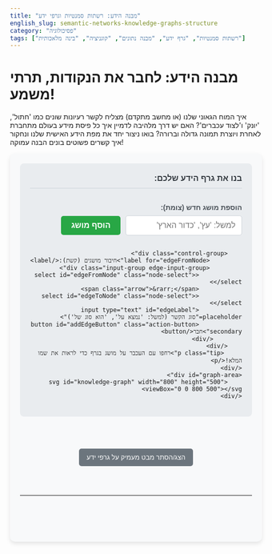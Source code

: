 ```yaml
---
title: "מבנה הידע: רשתות סמנטיות וגרפי ידע"
english_slug: semantic-networks-knowledge-graphs-structure
category: "פסיכולוגיה"
tags: ["רשתות סמנטיות", "גרף ידע", "מבנה נתונים", "קוגניציה", "בינה מלאכותית"]
---
```

<h1>מבנה הידע: לחבר את הנקודות, תרתי משמע!</h1>

איך המוח הגאוני שלנו (או מחשב מתקדם) מצליח לקשר רעיונות שונים כמו 'חתול', 'יונק' ו'לצוד עכברים'? האם יש דרך מלהיבה לדמיין איך כל פיסת מידע בעולם מתחברת לאחרת ויוצרת תמונה גדולה וברורה? בואו ניצור יחד את מפת הידע האישית שלנו ונחקור איך קשרים פשוטים בונים הבנה עמוקה!

<div id="app-container">
    <div id="controls" class="control-panel">
        <h3>בנו את גרף הידע שלכם:</h3>
        <div class="control-group">
            <label for="newNodeLabel">הוספת מושג חדש (צומת):</label>
            <div class="input-group">
                <input type="text" id="newNodeLabel" placeholder="למשל: 'עץ', 'כדור הארץ'">
                <button id="addNodeButton" class="action-button primary">הוסף מושג</button>
            </div>
        </div>

        <div class="control-group">
             <label for="edgeFromNode">חיבור מושגים (קשת):</label>
             <div class="input-group edge-input-group">
                <select id="edgeFromNode" class="node-select"></select>
                <span class="arrow">&rarr;</span>
                <select id="edgeToNode" class="node-select"></select>
                <input type="text" id="edgeLabel" placeholder="סוג הקשר (למשל: 'נמצא על', 'הוא סוג של')">
                <button id="addEdgeButton" class="action-button secondary">חבר</button>
            </div>
        </div>
         <p class="tip">רחפו עם העכבר על מושג בגרף כדי לראות את שמו המלא!</p>
    </div>
    <div id="graph-area">
        <svg id="knowledge-graph" width="800" height="500" viewBox="0 0 800 500"></svg>
    </div>
</div>

<style>
    /* Basic structure & Layout */
    #app-container {
        display: flex;
        flex-direction: column;
        gap: 30px; /* Increased gap for better separation */
        margin-bottom: 40px;
        font-family: 'Arial', sans-serif; /* Modern font */
        direction: rtl;
        text-align: right;
        background-color: #f8f9fa; /* Light background */
        padding: 20px;
        border-radius: 10px;
        box-shadow: 0 4px 8px rgba(0, 0, 0, 0.1); /* Soft shadow */
    }

    /* Controls Styling */
    .control-panel {
        background-color: #e9ecef; /* Slightly different background */
        padding: 20px;
        border-radius: 8px;
        display: flex;
        flex-direction: column;
        gap: 15px;
    }

    .control-panel h3 {
        margin-top: 0;
        color: #343a40; /* Darker text */
        border-bottom: 1px solid #ced4da; /* Separator line */
        padding-bottom: 10px;
        margin-bottom: 15px;
    }

    .control-group label {
        display: block; /* Label on its own line */
        margin-bottom: 8px;
        font-weight: bold;
        color: #495057;
    }

    .input-group {
        display: flex;
        align-items: center;
        gap: 10px; /* Space between inputs/buttons */
        flex-wrap: wrap; /* Allow wrapping on smaller screens */
    }

    .edge-input-group select {
        flex-grow: 1; /* Allow selects to grow */
        min-width: 100px; /* Minimum width */
    }
     .edge-input-group input[type="text"] {
         flex-grow: 2; /* Allow edge label input to grow more */
         min-width: 120px;
     }


    .control-panel input[type="text"],
    .control-panel select {
        padding: 10px 12px;
        border: 1px solid #ced4da;
        border-radius: 5px;
        font-size: 1rem;
        color: #495057;
        background-color: #fff;
        transition: border-color 0.2s ease-in-out, box-shadow 0.2s ease-in-out;
    }

    .control-panel input[type="text"]:focus,
    .control-panel select:focus {
        border-color: #007bff;
        box-shadow: 0 0 0 0.2rem rgba(0, 123, 255, 0.25);
        outline: none;
    }

     .arrow {
         font-size: 1.2rem;
         font-weight: bold;
         color: #6c757d;
     }

    /* Buttons Styling */
    .action-button {
        padding: 10px 20px;
        border: none;
        border-radius: 5px;
        cursor: pointer;
        font-size: 1rem;
        font-weight: bold;
        transition: background-color 0.2s ease-in-out, opacity 0.2s ease-in-out;
        flex-shrink: 0; /* Prevent buttons from shrinking */
    }

    .action-button.primary {
        background-color: #28a745; /* Green for adding nodes */
        color: white;
    }
    .action-button.primary:hover {
        background-color: #218838;
    }

    .action-button.secondary {
        background-color: #007bff; /* Blue for adding edges */
        color: white;
    }
    .action-button.secondary:hover {
        background-color: #0056b3;
    }

     .action-button:disabled {
         opacity: 0.6;
         cursor: not-allowed;
     }


    .tip {
        font-size: 0.9em;
        color: #6c757d;
        margin-top: 5px;
        text-align: center; /* Center tip text */
    }


    /* Graph Area Styling */
    #graph-area {
        border: 1px solid #ced4da;
        border-radius: 8px;
        background-color: #ffffff;
        overflow: hidden;
        position: relative; /* Needed for tooltip positioning */
         box-shadow: inset 0 1px 3px rgba(0,0,0,0.05); /* Inner shadow */
    }

    #knowledge-graph {
        display: block;
        border-radius: 8px;
        /* The SVG itself has fixed dimensions (800x500) as per original code structure. */
        /* If responsiveness was allowed beyond constraints, this would be width: 100%, height: auto; */
    }

    /* SVG Node & Edge Styling */
    .node circle {
        fill: #17a2b8; /* Teal */
        stroke: #138496; /* Darker Teal */
        stroke-width: 2px; /* Thicker stroke */
        cursor: pointer;
        transition: fill 0.2s ease-in-out, stroke 0.2s ease-in-out; /* Smooth hover transition */
        /* Add transition for transform/opacity for animation */
        transition: fill 0.3s ease-in-out, stroke 0.3s ease-in-out, transform 0.5s ease-out, opacity 0.5s ease-out;
    }

    .node:hover circle {
        fill: #138496; /* Darker on hover */
        stroke: #0f6674;
    }

    .node text {
        font-size: 12px;
        fill: white;
        text-anchor: middle;
        alignment-baseline: central;
        pointer-events: none; /* Allow clicking circle */
        direction: rtl;
        unicode-bidi: embed;
        font-weight: bold; /* Make text bolder */
    }

    /* Animation for new nodes */
    .node.node-new {
        opacity: 0;
        transform: scale(0.5); /* Start smaller */
    }


    .edge line {
        stroke: #6c757d; /* Gray */
        stroke-width: 2px;
        pointer-events: none;
        transition: stroke 0.2s ease-in-out;
    }
     /* Arrowhead color matches edge line */
    #arrowhead polygon {
         fill: #6c757d;
         transition: fill 0.2s ease-in-out;
    }


    .edge text {
        font-size: 10px;
        fill: #343a40; /* Darker text */
        text-anchor: middle;
        direction: rtl;
        unicode-bidi: embed;
        font-weight: bold; /* Make text bolder */
    }

    /* Explanation Section */
    #explanation {
        margin-top: 20px;
        padding: 20px;
        border: 1px solid #ced4da;
        border-radius: 8px;
        background-color: #ffffff;
        box-shadow: 0 2px 4px rgba(0, 0, 0, 0.05);
        direction: rtl;
        text-align: right;
    }

    #explanation h2 {
        margin-top: 0;
        color: #343a40;
        border-bottom: 1px solid #ced4da;
        padding-bottom: 10px;
        margin-bottom: 15px;
    }
     #explanation h2:before {
         content: "📚 "; /* Add icon */
     }


    #explanation ul {
        padding-right: 25px; /* Adjusted for RTL */
        list-style-type: disc;
        color: #495057;
        line-height: 1.6; /* Improved readability */
    }
     #explanation ul ul { /* Nested lists */
        margin-top: 5px;
        margin-bottom: 5px;
        padding-right: 20px;
         list-style-type: circle;
     }

     #explanation strong {
         color: #343a40;
     }

    #toggle-explanation {
        padding: 10px 15px;
        background-color: #6c757d; /* Gray button */
        color: white;
        border: none;
        border-radius: 5px;
        cursor: pointer;
        margin-top: 20px;
        display: block; /* Make it a block element */
        width: fit-content; /* Fit width to content */
        margin-left: auto; /* Center or align right in RTL */
        margin-right: auto; /* Center if left/right auto doesn't work */
        transition: background-color 0.2s ease-in-out;
    }
    #toggle-explanation:hover {
        background-color: #5a6268;
    }

     /* Tooltip for node labels on hover */
    .node-tooltip {
        position: fixed; /* Use fixed to avoid issues with SVG container */
        background-color: rgba(52, 58, 64, 0.95); /* Darker, slightly transparent */
        color: white;
        padding: 6px 12px; /* More padding */
        border-radius: 5px;
        pointer-events: none;
        z-index: 100; /* High z-index */
        font-size: 13px; /* Slightly larger font */
        transform: translate(-50%, -110%); /* Position above and center tooltip, slightly higher */
        white-space: nowrap;
        box-shadow: 0 2px 5px rgba(0, 0, 0, 0.2); /* Add shadow to tooltip */
    }

    /* Basic Responsiveness (within SVG fixed size limitation) */
    @media (max-width: 850px) {
        #knowledge-graph {
            width: 100%; /* Allow SVG to take full width of its container */
            height: auto; /* Maintain aspect ratio (best effort) */
        }
        .input-group {
             flex-direction: column; /* Stack inputs/buttons vertically */
             align-items: stretch; /* Stretch items to fill width */
        }
         .input-group input,
         .input-group select,
         .input-group button {
             width: 100%; /* Full width on small screens */
             box-sizing: border-box; /* Include padding/border in width */
             margin-left: 0 !important; /* Override previous margin-left */
         }
         .arrow {
             text-align: center; /* Center arrow when stacked */
         }
         .edge-input-group {
             gap: 5px; /* Smaller gap when stacked */
         }
         .tip {
             text-align: right; /* Back to right aligned for tip */
         }
         .control-group label {
             text-align: right;
         }

    }

</style>

<button id="toggle-explanation">הצג/הסתר מבט מעמיק על גרפי ידע</button>

<div id="explanation" style="display: none;">
    <h2>מבט מעמיק: מה עומד מאחורי גרף הידע שיצרתם?</h2>
    <p>הגרף שבניתם הוא הדגמה פשוטה אך עוצמתית לרעיון שמאחורי רשתות סמנטיות וגרפי ידע – שיטות מפתח לייצוג ידע בבינה מלאכותית ובמדעי הקוגניציה.</p>
    <ul>
        <li><strong>מהי בעצם רשת סמנטית או גרף ידע?</strong>
            <ul>
                <li>דמיינו מפה ענקית של רעיונות: רשתות סמנטיות וגרפי ידע הן בדיוק כאלה! מודלים חזותיים שמארגנים מידע בצורת גרף. כל 'נקודה' במפה היא מושג או ישות (צומת), וכל 'קו' שמחבר בין נקודות הוא קשר או יחס ביניהם (קשת). בעוד שרשתות סמנטיות הן מושג קלאסי מתחום הבינה המלאכותית של פעם, גרפי ידע הם הגרסה המשודרגת והמסיבית שלהן, שמהווה את עמוד השדרה של מערכות בינה מלאכותית מודרניות כמו אלו של גוגל ואמזון.</li>
            </ul>
        </li>
        <li><strong>הגיבורים הראשיים: צמתים וקשתות</strong>
            <ul>
                <li><strong>צמתים (Nodes):</strong> אלו ה'דברים' שאנחנו מדברים עליהם – אובייקטים, מושגים, אנשים, מקומות, אירועים. כל דבר שיש לו שם ותכונות יכול להיות צומת. (למשל, 'חתול', 'איינשטיין', 'פריז', 'נחיתה על הירח').</li>
                <li><strong>קשתות (Edges):</strong> אלו ה'קשרים' – הן מראות איך צמתים קשורים זה לזה. הן תמיד מכוונות (יש להן כיוון, ממושג אחד לשני) ולרוב יש להן 'תווית' שמסבירה את סוג הקשר. (למשל, 'הוא סוג של', 'נולד ב-', 'כתב את', 'ממוקם ב-').</li>
            </ul>
        </li>
        <li><strong>דוגמאות ליחסים שמספרים סיפור:</strong>
            <ul>
                <li>'הוא סוג של' (Is-a / subClassOf): חתול &rarr; יונק (חתול הוא מקרה פרטי של יונק)</li>
                <li>'יש לו חלק' (Has-a / hasPart): לחתול &rarr; זנב</li>
                <li>'מאפיין אותו' (Has-property): כלב &rarr; נובח</li>
                <li>'הומצא על ידי' (InventedBy): נורה &rarr; אדיסון</li>
                <li>'קרה בשנת' (HappenedInYear): מלחמת העולם השנייה &rarr; 1939</li>
            </ul>
        </li>
        <li><strong>הקסם: איך המבנה הגרפי מייצג ידע ויוצר הבנה?</strong>
            <ul>
                <li><strong>ויזואליזציה אינטואיטיבית:</strong> המבנה הגרפי מציג קשרים מורכבים בצורה קלה להבנה. במקום טקסט ארוך, אנחנו רואים מפה ויזואלית.</li>
                <li><strong>שליפת מידע חכמה:</strong> אפשר לשאול את הגרף שאלות מתוחכמות (כמו: "מהם כל המושגים שקשורים ל'חתול' ביחס 'יכול ל'?", "מי המציא דברים חשמליים ונולד במילאנו?").</li>
                <li><strong>הסקת מסקנות:</strong> הגרף מאפשר 'לקפוץ' מקשר לקשר. אם יודעים ש'חתול הוא סוג של יונק', ו'ליונקים יש פרווה', אפשר להסיק בקלות (גם בלי ידע מוקדם על חתולים) ש'לחתולים יש פרווה'. זה הבסיס למערכות שמסוגלות 'לחשוב' ולהסיק מסקנות.</li>
            </ul>
        </li>
        <li><strong>גרפי ידע שפוגשים ביום-יום:</strong>
            <ul>
                <li><strong>WordNet:</strong> אולי הגרף הסמנטי המפורסם ביותר של השפה האנגלית, שמקשר בין מילים על בסיס משמעותן.</li>
                <li><strong>Knowledge Graph של גוגל:</strong> זה מה שמאפשר לגוגל להציג לכם קופסת מידע מסודרת בצד תוצאות החיפוש כשאתם מחפשים אדם מפורסם, מקום או עצם – הוא מציג את המידע המרכזי והקשרים הרלוונטיים מתוך גרף ידע עצום.</li>
                <li><strong>Wikidata:</strong> מאגר ידע חופשי וענק שמכיל מיליוני ישויות והקשרים ביניהן, ומהווה מקור מרכזי לגרפי ידע.</li>
            </ul>
        </li>
        <li><strong>יישומים מלהיבים של גרפי ידע:</strong>
            <ul>
                <li><strong>שיפור חיפוש והבנת שפה:</strong> מנועי חיפוש ועוזרים קוליים (כמו Siri או Alexa) משתמשים בגרפי ידע כדי להבין את כוונתכם ולספק תשובות ישירות ולא רק קישורים.</li>
                <li><strong>מערכות המלצה:</strong> נטפליקס, אמזון, ספוטיפיי – כולן משתמשות בקשרים בגרפי ידע (אתם צפיתם ב-X, אנשים שצפו ב-X אהבו גם את Y, Y קשור ל-Z) כדי להמליץ לכם על תוכן חדש.</li>
                <li><strong>רפואה וביולוגיה:</strong> מיפוי קשרים בין גנים, מחלות, תרופות – עוזר בגילויים ובפיתוח טיפולים.</li>
                <li><strong>זיהוי הונאות:</strong> מציאת קשרים חשודים ברשתות פיננסיות או חברתיות.</li>
            </ul>
        </li>
        <li><strong>והקשר למוח שלנו?</strong>
            <ul>
                <li>רשתות סמנטיות וגרפי ידע היו בין הניסיונות המוקדמים לחקות איך אנו מארגנים מידע במוחנו באמצעות אסוציאציות וקישורים. למרות שהמוח שלנו מורכב לאין שיעור, הרעיון הבסיסי של ידע כרשת מחוברת, שבה קשרים הם מרכזיים לא פחות מהמושגים עצמם, הוא רעיון שנשאר משמעותי בחקר הקוגניציה האנושית.</li>
            </ul>
        </li>
    </ul>
    <p>אז בפעם הבאה שתחפשו משהו בגוגל או תקבלו המלצה מגניבה, זכרו – ייתכן שמאחורי הקלעים פועל גרף ידע חכם שמחבר את הנקודות בשבילכם!</p>
</div>

<script>
    // Initial data - Can be expanded
    let nodes = [
        { id: 'node1', label: 'חתול', x: 200, y: 200 },
        { id: 'node2', label: 'יונק', x: 400, y: 200 },
        { id: 'node3', label: 'לצוד עכברים', x: 200, y: 300 },
        { id: 'node4', label: 'כלב', x: 550, y: 300 } // Added another node
    ];

    let edges = [
        { from: 'node1', to: 'node2', label: 'הוא סוג של' },
        { from: 'node1', to: 'node3', label: 'יכול ל' },
        { from: 'node4', to: 'node2', label: 'הוא סוג של' } // Added another edge
    ];

    let nodeCounter = nodes.length;
    const svg = document.getElementById('knowledge-graph');
    const nodeSelectFrom = document.getElementById('edgeFromNode');
    const nodeSelectTo = document.getElementById('edgeToNode');
    const explanationDiv = document.getElementById('explanation');
    const toggleButton = document.getElementById('toggle-explanation');
    const addNodeButton = document.getElementById('addNodeButton');
    const addEdgeButton = document.getElementById('addEdgeButton');
    let tooltip = null; // Variable to hold the tooltip element

    // --- Utility Functions ---

    // Function to update node dropdowns
    function updateNodeSelects() {
        nodeSelectFrom.innerHTML = '';
        nodeSelectTo.innerHTML = '';
        if (nodes.length === 0) {
             // Disable edge buttons if no nodes exist
             addEdgeButton.disabled = true;
             const emptyOption = document.createElement('option');
             emptyOption.textContent = "הוסף מושגים קודם...";
             nodeSelectFrom.appendChild(emptyOption);
             nodeSelectTo.appendChild(emptyOption.cloneNode(true));
             return;
        } else {
             addEdgeButton.disabled = false;
        }


        nodes.forEach(node => {
            const optionFrom = document.createElement('option');
            optionFrom.value = node.id;
            optionFrom.textContent = node.label;
            nodeSelectFrom.appendChild(optionFrom);

            const optionTo = document.createElement('option');
            optionTo.value = node.id;
            optionTo.textContent = node.label;
            nodeSelectTo.appendChild(optionTo);
        });

         // Select the first node by default if nodes exist
         if (nodes.length > 0) {
             nodeSelectFrom.selectedIndex = 0;
             // Select a different one if possible, to make adding edges easier
             nodeSelectTo.selectedIndex = nodes.length > 1 ? 1 : 0;
         }
    }

    // Function to draw the graph
    function drawGraph() {
        svg.innerHTML = ''; // Clear SVG

        // Define arrowhead marker
        const marker = document.createElementNS("http://www.w3.org/2000/svg", "marker");
        marker.setAttribute('id', 'arrowhead');
        marker.setAttribute('markerWidth', '10');
        marker.setAttribute('markerHeight', '7');
        marker.setAttribute('refX', '9'); // Position of arrowhead tip relative to its viewBox
        marker.setAttribute('refY', '3.5'); // Center vertically
        marker.setAttribute('orient', 'auto-start-reverse'); // Orient with path, auto
        marker.setAttribute('markerUnits', 'strokeWidth'); // Scale with stroke width
        const polygon = document.createElementNS("http://www.w3.org/2000/svg", "polygon");
        polygon.setAttribute('points', '0 0, 10 3.5, 0 7');
        polygon.setAttribute('fill', '#6c757d'); // Match edge color
        marker.appendChild(polygon);
        svg.appendChild(marker);


        // Draw edges first
        edges.forEach(edge => {
            const fromNode = nodes.find(n => n.id === edge.from);
            const toNode = nodes.find(n => n.id === edge.to);
            if (fromNode && toNode) {
                // Calculate line endpoints adjusted for circle radius
                const dx = toNode.x - fromNode.x;
                const dy = toNode.y - fromNode.y;
                const distance = Math.sqrt(dx * dx + dy * dy);
                const radius = 20; // Assuming node radius is 20

                 // Avoid drawing lines between identical nodes
                 if (fromNode.id === toNode.id) return;

                // Adjust endpoints to start/end at circle edge, not center
                 if (distance > radius * 2 + 5) { // Ensure nodes aren't too close for arrowhead
                     const ratioStart = radius / distance;
                     const ratioEnd = (distance - radius - 5) / distance; // 5 buffer before arrowhead

                     const x1 = fromNode.x + dx * ratioStart;
                     const y1 = fromNode.y + dy * ratioStart;
                     const x2 = fromNode.x + dx * ratioEnd;
                     const y2 = fromNode.y + dy * ratioEnd;

                     const line = document.createElementNS("http://www.w3.org/2000/svg", "line");
                     line.setAttribute('x1', x1);
                     line.setAttribute('y1', y1);
                     line.setAttribute('x2', x2);
                     line.setAttribute('y2', y2);
                     line.setAttribute('stroke', '#6c757d'); // Match edge color
                     line.setAttribute('stroke-width', 2);
                     line.setAttribute('marker-end', 'url(#arrowhead)');
                     line.classList.add('edge');
                     svg.appendChild(line);

                     // Add edge label slightly offset from the center
                     const text = document.createElementNS("http://www.w3.org/2000/svg", "text");
                     // Position label slightly above and centered on the line segment
                     const midX = (x1 + x2) / 2;
                     const midY = (y1 + y2) / 2;

                     // Calculate angle to potentially rotate text (optional, but good practice for diagonal lines)
                     // For simplicity here, we'll just offset vertically
                     text.setAttribute('x', midX);
                     text.setAttribute('y', midY - 5); // Position label slightly above line
                     text.setAttribute('text-anchor', 'middle');
                     text.setAttribute('font-size', '10px');
                     text.setAttribute('fill', '#343a40');
                     text.textContent = edge.label;
                     text.classList.add('edge');
                     svg.appendChild(text);
                 } else {
                      // Nodes are too close - draw a simple line without arrowhead
                      const line = document.createElementNS("http://www.w3.org/2000/svg", "line");
                     line.setAttribute('x1', fromNode.x);
                     line.setAttribute('y1', fromNode.y);
                     line.setAttribute('x2', toNode.x);
                     line.setAttribute('y2', toNode.y);
                      line.setAttribute('stroke', '#ced4da'); // Lighter color for crowded connections
                     line.setAttribute('stroke-width', 1);
                     line.classList.add('edge');
                     svg.appendChild(line);

                      // Add edge label anyway
                     const text = document.createElementNS("http://www.w3.org/2000/svg", "text");
                     text.setAttribute('x', (fromNode.x + toNode.x) / 2);
                     text.setAttribute('y', (fromNode.y + toNode.y) / 2 - 5);
                     text.setAttribute('text-anchor', 'middle');
                     text.setAttribute('font-size', '10px');
                     text.setAttribute('fill', '#555');
                     text.textContent = edge.label;
                     text.classList.add('edge');
                     svg.appendChild(text);
                 }
            }
        });


        // Draw nodes
        nodes.forEach(node => {
            const group = document.createElementNS("http://www.w3.org/2000/svg", "g");
            group.classList.add('node');
            // Apply initial transform for animation if it's a new node
             if (node.isNew) {
                group.classList.add('node-new');
                // Reset isNew flag after adding the class
                node.isNew = false;
             }

            group.setAttribute('transform', `translate(${node.x}, ${node.y})`);
            group.setAttribute('data-node-id', node.id); // Add data attribute for identification

            const circle = document.createElementNS("http://www.w3.org/2000/svg", "circle");
            circle.setAttribute('r', 20); // Radius
            // Fill and stroke are defined in CSS for hover effects

            // Add hover effect (tooltip)
            circle.addEventListener('mouseover', (event) => {
                // Position tooltip relative to the mouse position, adjusting for scroll/page offset
                showTooltip(node.label, event.clientX, event.clientY);
            });
             circle.addEventListener('mousemove', (event) => {
                 moveTooltip(event.clientX, event.clientY);
            });
            circle.addEventListener('mouseout', hideTooltip);


            const text = document.createElementNS("http://www.w3.org/2000/svg", "text");
             // Display first few characters if label is long, full label on hover via tooltip
            text.textContent = node.label.length > 6 ? node.label.substring(0, 5) + '...' : node.label; // Allow slightly longer labels
            text.setAttribute('text-anchor', 'middle');
            text.setAttribute('alignment-baseline', 'middle');
            text.setAttribute('fill', 'white');
            text.setAttribute('font-size', '12px');
            text.style.direction = 'rtl'; // Ensure text direction
            text.style.unicodeBidi = 'embed';
            // text.style.fontWeight = 'bold'; // Moved to CSS

            group.appendChild(circle);
            group.appendChild(text);
            svg.appendChild(group);

             // Trigger animation for new nodes after appending to DOM
             if (group.classList.contains('node-new')) {
                 // Use a small timeout to ensure the initial state is applied before transitioning
                 setTimeout(() => {
                     group.classList.remove('node-new'); // Remove class to trigger transition
                 }, 10); // A very small delay is usually enough
             }
        });
    }

    // --- Tooltip Functions ---
    function showTooltip(text, clientX, clientY) {
         if (tooltip) hideTooltip(); // Hide any existing tooltip

        tooltip = document.createElement('div');
        tooltip.classList.add('node-tooltip');
        tooltip.textContent = text;

        // Position relative to the viewport
        tooltip.style.left = `${clientX}px`;
        tooltip.style.top = `${clientY}px`;

        document.body.appendChild(tooltip);
    }

    function moveTooltip(clientX, clientY) {
        if (tooltip) {
             // Update position relative to the viewport
             tooltip.style.left = `${clientX}px`;
             tooltip.style.top = `${clientY}px`;
        }
    }

    function hideTooltip() {
        if (tooltip && tooltip.parentNode) {
            tooltip.parentNode.removeChild(tooltip);
            tooltip = null;
        }
    }


    // --- Interaction Functions ---

    // Function to add a new node
    function addNode() {
        const labelInput = document.getElementById('newNodeLabel');
        const label = labelInput.value.trim();
        if (label) {
             // Check if node with this label already exists (case-insensitive check)
            if (nodes.find(n => n.label.toLowerCase() === label.toLowerCase())) {
                 alert('מושג "' + label + '" כבר קיים בגרף.');
                 return;
            }

            nodeCounter++;
            // Simple positioning logic: try to place new node somewhat near existing nodes or in a grid
            const svgRect = svg.getBoundingClientRect(); // Get current size of SVG
            const svgWidth = svgRect.width || 800; // Use default if not rendered yet
            const svgHeight = svgRect.height || 500;

            // Simple grid-like positioning based on node count
            const nodesPerRow = Math.floor((svgWidth - 100) / 100); // Approx 100px spacing + padding
            const row = Math.floor((nodeCounter - 1) / nodesPerRow);
            const col = (nodeCounter - 1) % nodesPerRow;
            const startX = 60; // Starting position with padding
            const startY = 60;
            const xOffset = Math.max(100, (svgWidth - 120) / (nodesPerRow > 0 ? nodesPerRow : 1)); // Dynamic spacing
            const yOffset = 80;

            let newX = startX + col * xOffset;
            let newY = startY + row * yOffset;

             // Ensure node is within bounds (basic check)
             const padding = 30; // Node radius + margin
             newX = Math.max(padding, Math.min(newX, svgWidth - padding));
             newY = Math.max(padding, Math.min(newY, svgHeight - padding));


            const newNode = {
                id: 'node' + nodeCounter,
                label: label,
                x: newX,
                y: newY,
                isNew: true // Flag for animation
            };

            nodes.push(newNode);
            labelInput.value = '';
            updateNodeSelects();
            drawGraph(); // Redraw graph with new node
             // Optional: Add a temporary visual confirmation near the input
            // (More complex UI element, sticking to current structure)

        } else {
             alert('אנא הכנס שם למושג חדש.');
        }
    }

    // Function to add a new edge
    function addEdge() {
        const fromId = nodeSelectFrom.value;
        const toId = nodeSelectTo.value;
        const labelInput = document.getElementById('edgeLabel');
        const label = labelInput.value.trim();

        if (!fromId || !toId) {
             alert('אנא בחר צמתי התחלה וסיום לחיבור.');
             return;
        }
         if (fromId === toId) {
             alert('לא ניתן לחבר מושג לעצמו.');
             return;
         }
         if (!label) {
             alert('אנא הכנס תווית או תיאור ליחס בין המושגים.');
             return;
         }

         // Prevent adding duplicate edges
         const edgeExists = edges.some(e => e.from === fromId && e.to === toId && e.label === label);
         if (edgeExists) {
            alert('היחס הספציפי הזה כבר קיים בין המושגים שבחרת.');
            return;
         }

        // Add the new edge
        edges.push({ from: fromId, to: toId, label: label });
        labelInput.value = '';
        drawGraph(); // Redraw graph with new edge
         // Optional: Add a temporary visual confirmation
    }

    // Function to toggle explanation visibility
    function toggleExplanation() {
        const isHidden = explanationDiv.style.display === 'none';
        explanationDiv.style.display = isHidden ? 'block' : 'none';
        toggleButton.textContent = isHidden ? 'הסתר מבט מעמיק על גרפי ידע' : 'הצג מבט מעמיק על גרפי ידע';

         // Optional: Scroll to the explanation if showing it
         if (isHidden) {
             explanationDiv.scrollIntoView({ behavior: 'smooth', block: 'start' });
         }
    }

    // Initial setup
    document.addEventListener('DOMContentLoaded', () => {
        updateNodeSelects();
        drawGraph();
        toggleButton.addEventListener('click', toggleExplanation);
        addNodeButton.addEventListener('click', addNode);
        addEdgeButton.addEventListener('click', addEdge);

        // Allow adding node by pressing Enter in the input field
        document.getElementById('newNodeLabel').addEventListener('keypress', function(event) {
            if (event.key === 'Enter') {
                event.preventDefault(); // Prevent default form submission
                addNode();
            }
        });
         // Allow adding edge by pressing Enter in the label field
         document.getElementById('edgeLabel').addEventListener('keypress', function(event) {
             if (event.key === 'Enter') {
                 event.preventDefault();
                 addEdge();
             }
         });
    });

    // Handle window resize - Redraw the graph. Node positions are fixed, but this adjusts the SVG size/viewbox potentially.
    // Note: For a truly responsive graph, a force-directed layout library would be needed.
    window.addEventListener('resize', () => {
         // Update SVG dimensions to fit container on resize if needed
         const graphArea = document.getElementById('graph-area');
         if (graphArea) {
             const rect = graphArea.getBoundingClientRect();
             svg.setAttribute('width', rect.width);
             // Keep height fixed or calculate based on content/aspect ratio
             svg.setAttribute('height', 500); // Keeping fixed height as per original
         }
        drawGraph(); // Redraw to potentially adjust arrow positions based on scaled view
    });


</script>
---
```